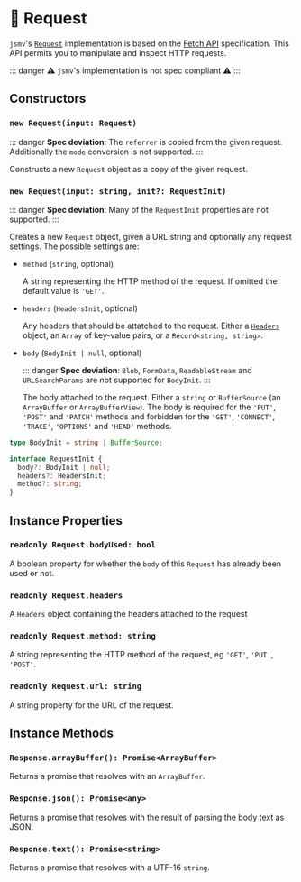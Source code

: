 # 🙏 Request

`jsmv`'s [`Request`](https://developer.mozilla.org/en-US/docs/Web/API/Request) implementation is based on the [Fetch API](https://developer.mozilla.org/en-US/docs/Web/API/Fetch_API) specification. This API permits you to manipulate and inspect HTTP requests.

::: danger
⚠️ `jsmv`'s implementation is not spec compliant ⚠️
:::

## Constructors

### `new Request(input: Request)`

::: danger
**Spec deviation**: The `referrer` is copied from the given request. Additionally the `mode` conversion is not supported.
:::

Constructs a new `Request` object as a copy of the given request.

### `new Request(input: string, init?: RequestInit)`

::: danger
**Spec deviation**: Many of the `RequestInit` properties are not supported.
:::

Creates a new `Request` object, given a URL string and optionally any request settings.
The possible settings are:

- `method` (`string`, optional)

  A string representing the HTTP method of the request. If omitted the default value is `'GET'`.

- `headers` (`HeadersInit`, optional)

  Any headers that should be attatched to the request. Either a [`Headers`](./headers.md) object, an `Array` of key-value pairs, or a `Record<string, string>`.

- `body` (`BodyInit | null`, optional)

  ::: danger
  **Spec deviation**: `Blob`, `FormData`, `ReadableStream` and `URLSearchParams` are not supported for `BodyInit`.
  :::

  The body attached to the request. Either a `string` or `BufferSource` (an `ArrayBuffer` or `ArrayBufferView`). The body is required for the `'PUT'`, `'POST'` and `'PATCH'` methods and forbidden for the `'GET'`, `'CONNECT'`, `'TRACE'`, `'OPTIONS'` and `'HEAD'` methods.

```typescript
type BodyInit = string | BufferSource;

interface RequestInit {
  body?: BodyInit | null;
  headers?: HeadersInit;
  method?: string;
}
```

## Instance Properties

### `readonly Request.bodyUsed: bool`

A boolean property for whether the `body` of this `Request` has already been used or not.

### `readonly Request.headers`

A `Headers` object containing the headers attached to the request

### `readonly Request.method: string`

A string representing the HTTP method of the request, eg `'GET'`, `'PUT'`, `'POST'`.

### `readonly Request.url: string`

A string property for the URL of the request.

## Instance Methods

### `Response.arrayBuffer(): Promise<ArrayBuffer>`

Returns a promise that resolves with an `ArrayBuffer`.

### `Response.json(): Promise<any>`

Returns a promise that resolves with the result of parsing the body text as JSON.

### `Response.text(): Promise<string>`

Returns a promise that resolves with a UTF-16 `string`.
